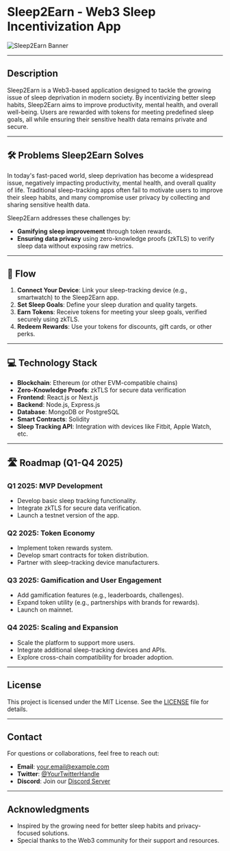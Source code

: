 # Sleep2Earn - Web3 Sleep Incentivization App

![Sleep2Earn Banner](https://via.placeholder.com/1200x400) <!-- Ganti dengan gambar banner proyek Anda -->

---

## Description
Sleep2Earn is a Web3-based application designed to tackle the growing issue of sleep deprivation in modern society. By incentivizing better sleep habits, Sleep2Earn aims to improve productivity, mental health, and overall well-being. Users are rewarded with tokens for meeting predefined sleep goals, all while ensuring their sensitive health data remains private and secure.

---

## 🛠 Problems Sleep2Earn Solves
In today's fast-paced world, sleep deprivation has become a widespread issue, negatively impacting productivity, mental health, and overall quality of life. Traditional sleep-tracking apps often fail to motivate users to improve their sleep habits, and many compromise user privacy by collecting and sharing sensitive health data.

Sleep2Earn addresses these challenges by:
- **Gamifying sleep improvement** through token rewards.
- **Ensuring data privacy** using zero-knowledge proofs (zkTLS) to verify sleep data without exposing raw metrics.

---

## 🔄 Flow
1. **Connect Your Device**: Link your sleep-tracking device (e.g., smartwatch) to the Sleep2Earn app.
2. **Set Sleep Goals**: Define your sleep duration and quality targets.
3. **Earn Tokens**: Receive tokens for meeting your sleep goals, verified securely using zkTLS.
4. **Redeem Rewards**: Use your tokens for discounts, gift cards, or other perks.

---

## 💻 Technology Stack
- **Blockchain**: Ethereum (or other EVM-compatible chains)
- **Zero-Knowledge Proofs**: zkTLS for secure data verification
- **Frontend**: React.js or Next.js
- **Backend**: Node.js, Express.js
- **Database**: MongoDB or PostgreSQL
- **Smart Contracts**: Solidity
- **Sleep Tracking API**: Integration with devices like Fitbit, Apple Watch, etc.

---

## 🛣️ Roadmap (Q1-Q4 2025)

### Q1 2025: MVP Development
- Develop basic sleep tracking functionality.
- Integrate zkTLS for secure data verification.
- Launch a testnet version of the app.

### Q2 2025: Token Economy
- Implement token rewards system.
- Develop smart contracts for token distribution.
- Partner with sleep-tracking device manufacturers.

### Q3 2025: Gamification and User Engagement
- Add gamification features (e.g., leaderboards, challenges).
- Expand token utility (e.g., partnerships with brands for rewards).
- Launch on mainnet.

### Q4 2025: Scaling and Expansion
- Scale the platform to support more users.
- Integrate additional sleep-tracking devices and APIs.
- Explore cross-chain compatibility for broader adoption.

---

## License
This project is licensed under the MIT License. See the [LICENSE](LICENSE) file for details.

---

## Contact
For questions or collaborations, feel free to reach out:
- **Email**: your.email@example.com
- **Twitter**: [@YourTwitterHandle](https://twitter.com/YourTwitterHandle)
- **Discord**: Join our [Discord Server](https://discord.gg/your-invite-link)

---

## Acknowledgments
- Inspired by the growing need for better sleep habits and privacy-focused solutions.
- Special thanks to the Web3 community for their support and resources.